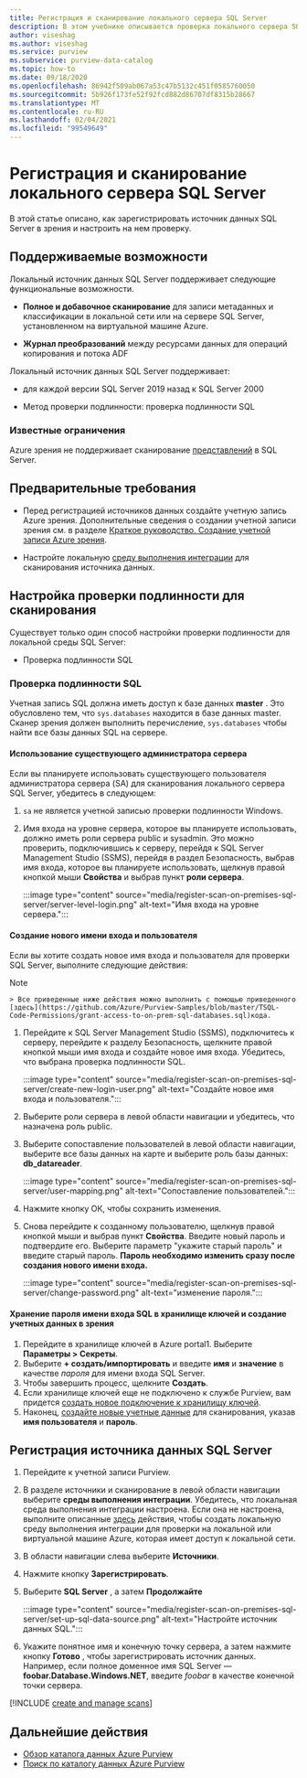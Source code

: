 ```yaml
---
title: Регистрация и сканирование локального сервера SQL Server
description: В этом учебнике описывается проверка локального сервера SQL Server с помощью локальной среды IR.
author: viseshag
ms.author: viseshag
ms.service: purview
ms.subservice: purview-data-catalog
ms.topic: how-to
ms.date: 09/18/2020
ms.openlocfilehash: 86942f509ab067a53c47b5132c451f0585760050
ms.sourcegitcommit: 5b926f173fe52f92fcd882d86707df8315b28667
ms.translationtype: MT
ms.contentlocale: ru-RU
ms.lasthandoff: 02/04/2021
ms.locfileid: "99549649"
---
```

# <a name="register-and-scan-an-on-premises-sql-server"></a>Регистрация и сканирование локального сервера SQL Server

В этой статье описано, как зарегистрировать источник данных SQL Server в зрения и настроить на нем проверку.

## <a name="supported-capabilities"></a>Поддерживаемые возможности

Локальный источник данных SQL Server поддерживает следующие функциональные возможности.

- **Полное и добавочное сканирование** для записи метаданных и классификации в локальной сети или на сервере SQL Server, установленном на виртуальной машине Azure.

- **Журнал преобразований** между ресурсами данных для операций копирования и потока ADF

Локальный источник данных SQL Server поддерживает:

- для каждой версии SQL Server 2019 назад к SQL Server 2000

- Метод проверки подлинности: проверка подлинности SQL

### <a name="known-limitations"></a>Известные ограничения

Azure зрения не поддерживает сканирование [представлений](/sql/relational-databases/views/views) в SQL Server.

## <a name="prerequisites"></a>Предварительные требования

- Перед регистрацией источников данных создайте учетную запись Azure зрения. Дополнительные сведения о создании учетной записи зрения см. в разделе [Краткое руководство. Создание учетной записи Azure зрения](create-catalog-portal.md).

- Настройте локальную [среду выполнения интеграции](manage-integration-runtimes.md) для сканирования источника данных.

## <a name="setting-up-authentication-for-a-scan"></a>Настройка проверки подлинности для сканирования

Существует только один способ настройки проверки подлинности для локальной среды SQL Server:

- Проверка подлинности SQL

### <a name="sql-authentication"></a>Проверка подлинности SQL

Учетная запись SQL должна иметь доступ к базе данных **master** . Это обусловлено тем, что `sys.databases` находится в базе данных master. Сканер зрения должен выполнить перечисление, `sys.databases` чтобы найти все базы данных SQL на сервере.

#### <a name="using-an-existing-server-administrator"></a>Использование существующего администратора сервера

Если вы планируете использовать существующего пользователя администратора сервера (SA) для сканирования локального сервера SQL Server, убедитесь в следующем:

1. `sa` не является учетной записью проверки подлинности Windows.

2. Имя входа на уровне сервера, которое вы планируете использовать, должно иметь роли сервера public и sysadmin. Это можно проверить, подключившись к серверу, перейдя к SQL Server Management Studio (SSMS), перейдя в раздел Безопасность, выбрав имя входа, которое вы планируете использовать, щелкнув правой кнопкой мыши **Свойства** и выбрав пункт **роли сервера**.

   :::image type="content" source="media/register-scan-on-premises-sql-server/server-level-login.png" alt-text="Имя входа на уровне сервера.":::

#### <a name="creating-a-new-login-and-user"></a>Создание нового имени входа и пользователя

Если вы хотите создать новое имя входа и пользователя для проверки SQL Server, выполните следующие действия:

> [!Note]
    > Все приведенные ниже действия можно выполнить с помощью приведенного [здесь](https://github.com/Azure/Purview-Samples/blob/master/TSQL-Code-Permissions/grant-access-to-on-prem-sql-databases.sql)кода.

1. Перейдите к SQL Server Management Studio (SSMS), подключитесь к серверу, перейдите к разделу Безопасность, щелкните правой кнопкой мыши имя входа и создайте новое имя входа. Убедитесь, что выбрана проверка подлинности SQL.

   :::image type="content" source="media/register-scan-on-premises-sql-server/create-new-login-user.png" alt-text="Создайте новое имя входа и пользователя.":::

2. Выберите роли сервера в левой области навигации и убедитесь, что назначена роль public.

3. Выберите сопоставление пользователей в левой области навигации, выберите все базы данных на карте и выберите роль базы данных: **db_datareader**.

   :::image type="content" source="media/register-scan-on-premises-sql-server/user-mapping.png" alt-text="Сопоставление пользователей.":::

4. Нажмите кнопку ОК, чтобы сохранить изменения.

5. Снова перейдите к созданному пользователю, щелкнув правой кнопкой мыши и выбрав пункт **Свойства**. Введите новый пароль и подтвердите его. Выберите параметр "укажите старый пароль" и введите старый пароль. **Пароль необходимо изменить сразу после создания нового имени входа.**

   :::image type="content" source="media/register-scan-on-premises-sql-server/change-password.png" alt-text="изменение пароля.":::

#### <a name="storing-your-sql-login-password-in-a-key-vault-and-creating-a-credential-in-purview"></a>Хранение пароля имени входа SQL в хранилище ключей и создание учетных данных в зрения

1. Перейдите в хранилище ключей в Azure portal1. Выберите **Параметры > Секреты**.
1. Выберите **+ создать/импортировать** и введите **имя** и **значение** в качестве *пароля* для имени входа SQL Server.
1. Чтобы завершить процесс, щелкните **Создать**.
1. Если хранилище ключей еще не подключено к службе Purview, вам придется [создать новое подключение к хранилищу ключей](manage-credentials.md#create-azure-key-vaults-connections-in-your-azure-purview-account).
1. Наконец, [создайте новые учетные данные](manage-credentials.md#create-a-new-credential) для сканирования, указав **имя пользователя** и **пароль**.

## <a name="register-a-sql-server-data-source"></a>Регистрация источника данных SQL Server

1. Перейдите к учетной записи Purview.

1. В разделе источники и сканирование в левой области навигации выберите **среды выполнения интеграции**. Убедитесь, что локальная среда выполнения интеграции настроена. Если она не настроена, выполните описанные [здесь](manage-integration-runtimes.md) действия, чтобы создать локальную среду выполнения интеграции для проверки на локальной или виртуальной машине Azure, которая имеет доступ к локальной сети.

1. В области навигации слева выберите **Источники**.

1. Нажмите кнопку **Зарегистрировать**.

1. Выберите **SQL Server** , а затем **Продолжайте**

   :::image type="content" source="media/register-scan-on-premises-sql-server/set-up-sql-data-source.png" alt-text="Настройте источник данных SQL.":::

5. Укажите понятное имя и конечную точку сервера, а затем нажмите кнопку **Готово** , чтобы зарегистрировать источник данных. Например, если полное доменное имя SQL Server — **foobar.Database.Windows.NET**, введите *foobar* в качестве конечной точки сервера.

[!INCLUDE [create and manage scans](includes/manage-scans.md)]

## <a name="next-steps"></a>Дальнейшие действия

- [Обзор каталога данных Azure Purview](how-to-browse-catalog.md)
- [Поиск по каталогу данных Azure Purview](how-to-search-catalog.md)
